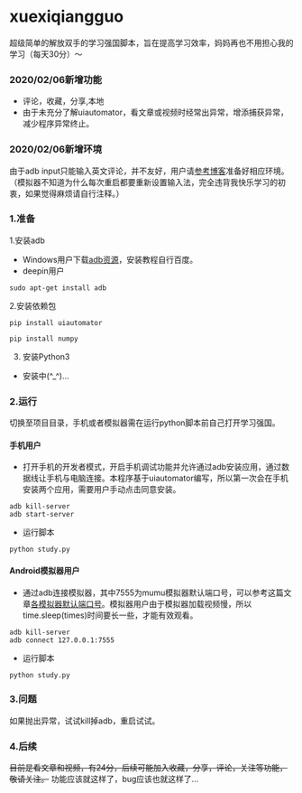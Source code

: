 # xuexiqiangguo
超级简单的解放双手的学习强国脚本，旨在提高学习效率，妈妈再也不用担心我的学习（每天30分）～
### 2020/02/06新增功能
- 评论，收藏，分享,本地
- 由于未充分了解uiautomator，看文章或视频时经常出异常，增添捕获异常，减少程序异常终止。
### 2020/02/06新增环境
由于adb input只能输入英文评论，并不友好，用户请[参考博客](https://blog.csdn.net/slimboy123/article/details/54140029)准备好相应环境。
（模拟器不知道为什么每次重启都要重新设置输入法，完全违背我快乐学习的初衷，如果觉得麻烦请自行注释。）
### 1.准备
1.安装adb
- Windows用户下载[adb资源](https://pan.baidu.com/s/16EpQvsGX19L9b6vZwRx7Aw)，安装教程自行百度。
- deepin用户
```
sudo apt-get install adb
```
2.安装依赖包
```
pip install uiautomator
```
```
pip install numpy
```
3. 安装Python3
- 安装中(^_^)...
### 2.运行
切换至项目目录，手机或者模拟器需在运行python脚本前自己打开学习强国。
#### 手机用户
- 打开手机的开发者模式，开启手机调试功能并允许通过adb安装应用，通过数据线让手机与电脑连接。本程序基于uiautomator编写，所以第一次会在手机安装两个应用，需要用户手动点击同意安装。
```
adb kill-server
adb start-server
```
- 运行脚本
```
python study.py
```
#### Android模拟器用户
- 通过adb连接模拟器，其中7555为mumu模拟器默认端口号，可以参考这篇文章[各模拟器默认端口号](https://www.cnblogs.com/HakunaMatata-/p/10609307.html)。模拟器用户由于模拟器加载视频慢，所以time.sleep(times)时间要长一些，才能有效观看。
```
adb kill-server
adb connect 127.0.0.1:7555
```
- 运行脚本
```
python study.py
```
### 3.问题
如果抛出异常，试试kill掉adb，重启试试。
### 4.后续
~~目前是看文章和视频，有24分，后续可能加入收藏，分享，评论，关注等功能，敬请关注。~~
功能应该就这样了，bug应该也就这样了...

